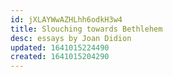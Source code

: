 ```yaml
---
id: jXLAYWwAZHLhh6odkH3w4
title: Slouching towards Bethlehem
desc: essays by Joan Didion
updated: 1641015224490
created: 1641015204290
---
```




